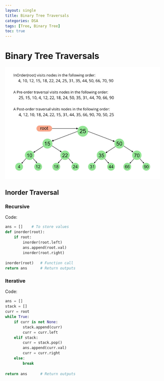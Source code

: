 ```yaml
---
layout: single
title: Binary Tree Traversals
categories: DSA
tags: [Tree, Binary Tree]
toc: true
---
```


# Binary Tree Traversals

![Tree-Traversals.jpeg](../docs/assets/images/Tree-Traversals.jpeg)

## Inorder Traversal

### Recursive
Code:
```python
ans = []    # To store values
def inorder(root):
    if root:
        inorder(root.left)
        ans.append(root.val)
        inorder(root.right)

inorder(root)   # Function call
return ans      # Return outputs
```

### Iterative
Code:
```python
ans = []
stack = []
curr = root
while True:
    if curr is not None:
        stack.append(curr)
        curr = curr.left
    elif stack:
        curr = stack.pop()
        ans.append(curr.val)
        curr = curr.right
    else:
        break

return ans      # Return outputs
```